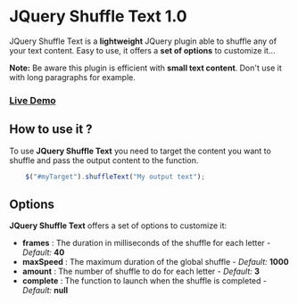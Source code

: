 JQuery Shuffle Text 1.0
===========

JQuery Shuffle Text is a **lightweight** JQuery plugin able to shuffle any of your text content.
Easy to use, it offers a **set of options** to customize it...

**Note:**
Be aware this plugin is efficient with **small text content**. Don't use it with long paragraphs for example.

### [Live Demo](http://www.anthonydupont.be/lab/ShuffleText)
How to use it ?
-------------------------

To use **JQuery Shuffle Text** you need to target the content you want to shuffle and pass the output content to the function.

```js
    $("#myTarget").shuffleText("My output text");
```
Options
-------------------------

**JQuery Shuffle Text** offers a set of options to customize it:

+ **frames** : The duration in milliseconds of the shuffle for each letter - *Default:* **40**
+ **maxSpeed** : The maximum duration of the global shuffle - *Default:* **1000**
+ **amount** : The number of shuffle to do for each letter - *Default:* **3**
+ **complete** : The function to launch when the shuffle is completed - *Default:* **null**